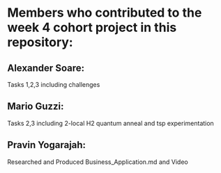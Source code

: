  
# Members who contributed to the week 4 cohort project in this repository:

## Alexander Soare:
Tasks 1,2,3 including challenges

## Mario Guzzi: 
Tasks 2,3 including 2-local H2 quantum anneal and tsp experimentation

## Pravin Yogarajah:
Researched and Produced Business_Application.md and Video

